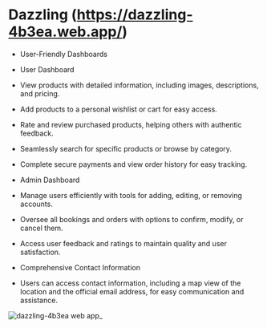 # Dazzling (https://dazzling-4b3ea.web.app/)
- User-Friendly Dashboards

- User Dashboard
-  View products with detailed information, including images, descriptions, and pricing.
-  Add products to a personal wishlist or cart for easy access.
- Rate and review purchased products, helping others with authentic feedback.
- Seamlessly search for specific products or browse by category.
- Complete secure payments and view order history for easy tracking.
- Admin Dashboard
- Manage users efficiently with tools for adding, editing, or removing accounts.
- Oversee all bookings and orders with options to confirm, modify, or cancel them.
- Access user feedback and ratings to maintain quality and user satisfaction.
- Comprehensive Contact Information

- Users can access contact information, including a map view of the location and the official email address, for easy communication and assistance.


![dazzling-4b3ea web app_](https://github.com/user-attachments/assets/3228b92e-7600-4960-a728-a1899842c3a8)
